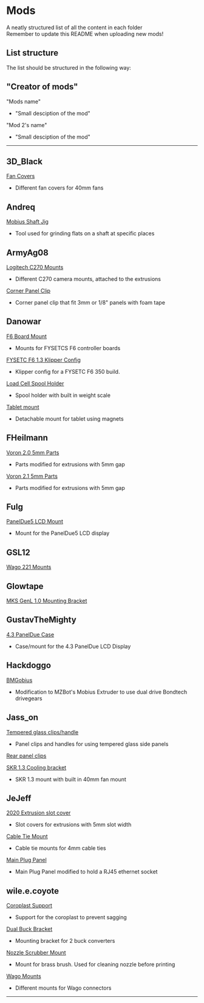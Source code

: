 # Mods

A neatly structured list of all the content in each folder  
Remember to update this README when uploading new mods!

## List structure

The list should be structured in the following way:

## "Creator of mods"  

"Mods name"

- "Small desciption of the mod"  
  
"Mod 2's name"

- "Small desciption of the mod"  
  
---

## 3D_Black

[Fan Covers](https://github.com/VoronDesign/Voron-2/tree/master/Mods/3D_Black)  

- Different fan covers for 40mm fans  
  
## Andreq

[Mobius Shaft Jig](https://github.com/VoronDesign/Voron-2/tree/master/Mods/Andreq/VORON2)

- Tool used for grinding flats on a shaft at specific places

## ArmyAg08

[Logitech C270 Mounts](https://github.com/VoronDesign/Voron-2/tree/master/Mods/ArmyAg08/Logitech_C270_Mounts)

- Different C270 camera mounts, attached to the extrusions

[Corner Panel Clip](https://github.com/VoronDesign/Voron-2/tree/master/Mods/ArmyAg08/Panels)

- Corner panel clip that fit 3mm or 1/8" panels with foam tape

## Danowar

[F6 Board Mount](https://github.com/VoronDesign/Voron-2/tree/master/Mods/Danowar/F6_Board_Mount)

- Mounts for FYSETCS F6 controller boards

[FYSETC F6 1.3 Klipper Config](https://github.com/VoronDesign/Voron-2/tree/master/Mods/Danowar/FYSETC_F6_V1.3_Klipper_Config)

- Klipper config for a FYSETC F6 350 build.

[Load Cell Spool Holder](https://github.com/VoronDesign/Voron-2/tree/master/Mods/Danowar/Load_Cell_Spool_Holder)

- Spool holder with built in weight scale

[Tablet mount](https://github.com/VoronDesign/Voron-2/tree/master/Mods/Danowar/Tablet_Mount)

- Detachable mount for tablet using magnets

## FHeilmann

[Voron 2.0 5mm Parts](https://github.com/VoronDesign/Voron-2/tree/master/Mods/FHeilmann/VORON2_5mm_Parts)

- Parts modified for extrusions with 5mm gap

[Voron 2.1 5mm Parts](https://github.com/VoronDesign/Voron-2/tree/master/Mods/FHeilmann/VORON2.1_5mm_parts)

- Parts modified for extrusions with 5mm gap

## Fulg

[PanelDue5 LCD Mount](https://github.com/VoronDesign/Voron-2/tree/master/Mods/Fulg/VORON2/PanelDue5)

- Mount for the PanelDue5 LCD display

## GSL12

[Wago 221 Mounts](https://github.com/VoronDesign/Voron-2/tree/master/Mods/GSL12/wago_221_mount)  

## Glowtape

[MKS GenL 1.0 Mounting Bracket](https://github.com/VoronDesign/Voron-2/tree/master/Mods/Glowtape)

## GustavTheMighty

[4.3 PanelDue Case](https://github.com/VoronDesign/Voron-2/tree/master/Mods/GustavtheMighty/4.3-Paneldue_Case)

- Case/mount for the 4.3 PanelDue LCD Display

## Hackdoggo

[BMGobius](https://github.com/VoronDesign/Voron-2/tree/master/Mods/Hackdoggo/V2/BMGobius)

- Modification to MZBot's Mobius Extruder to use dual drive Bondtech drivegears

## Jass_on

[Tempered glass clips/handle](https://github.com/VoronDesign/Voron-2/tree/master/Mods/Jass_on/Voron_2.1.1_Tempered_Glass)

- Panel clips and handles for using tempered glass side panels

[Rear panel clips](https://github.com/VoronDesign/Voron-2/tree/master/Mods/Jass_on)

[SKR 1.3 Cooling bracket](https://github.com/VoronDesign/Voron-2/tree/master/Mods/Jass_on)

- SKR 1.3 mount with built in 40mm fan mount

## JeJeff

[2020 Extrusion slot cover](https://github.com/VoronDesign/Voron-2/tree/master/Mods/JeJeff/VORON2.1/2020_5mm_Slot_Cover)

- Slot covers for extrusions with 5mm slot width

[Cable Tie Mount](https://github.com/VoronDesign/Voron-2/tree/master/Mods/JeJeff/VORON2.1/Cable_Tie_Mount)

- Cable tie mounts for 4mm cable ties

[Main Plug Panel](https://github.com/VoronDesign/Voron-2/tree/master/Mods/JeJeff/VORON2.1/Mains_Plug_Panel_with_RJ45_Panel_Mount)

- Main Plug Panel modified to hold a RJ45 ethernet socket

## wile.e.coyote  

[Coroplast Support](https://github.com/VoronDesign/Voron-2/tree/master/Mods/wile.e.coyote)

- Support for the coroplast to prevent sagging

[Dual Buck Bracket](https://github.com/VoronDesign/Voron-2/tree/master/Mods/wile.e.coyote)  

- Mounting bracket for 2 buck converters  

[Nozzle Scrubber Mount](https://github.com/VoronDesign/Voron-2/tree/master/Mods/wile.e.coyote)  

- Mount for brass brush. Used for cleaning nozzle before printing  

[Wago Mounts](https://github.com/VoronDesign/Voron-2/tree/master/Mods/wile.e.coyote)  

- Different mounts for Wago connectors  

---
